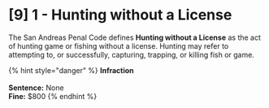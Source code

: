 # \[9] 1 - Hunting without a License

The San Andreas Penal Code defines **Hunting without a License** as the act of hunting game or fishing without a license. Hunting may refer to attempting to, or successfully, capturing, trapping, or killing fish or game.

{% hint style="danger" %}
**Infraction**\
\
**Sentence:** None\
**Fine:** $800
{% endhint %}
